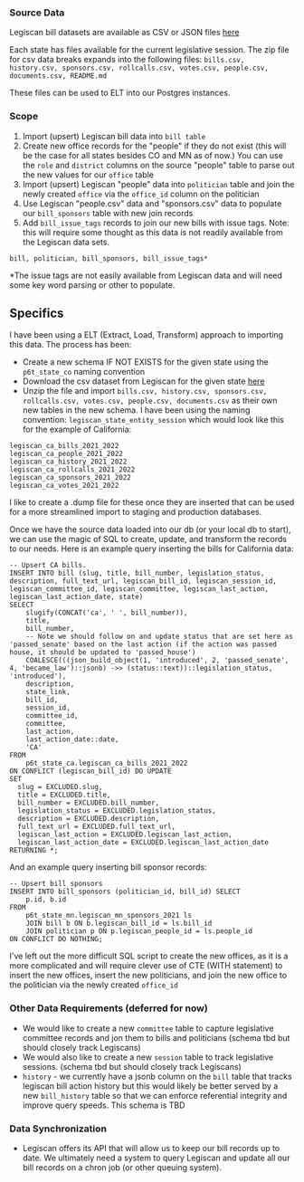 
### Source Data
Legiscan bill datasets are available as CSV or JSON files [here](https://legiscan.com/datasets)

Each state has files available for the current legislative session.  The zip file for csv data breaks expands into the following files: 
`bills.csv, history.csv, sponsors.csv, rollcalls.csv, votes.csv, people.csv, documents.csv, README.md`

These files can be used to ELT into our Postgres instances.

### Scope  
1. Import (upsert) Legiscan bill data into `bill table`
2. Create new office records for the "people" if they do not exist (this will be the case for all states besides CO and MN as of now.)  You can use the `role` and `district` columns on the source "people" table to parse out the new values for our `office` table
3. Import (upsert) Legiscan "people" data into `politician` table and join the newly created `office`  via the `office_id` column on the politician
4. Use Legiscan "people.csv" data and "sponsors.csv" data to populate our `bill_sponsors` table with new join records
5. Add `bill_issue_tags` records to join our new bills with issue tags.  Note: this will require some thought as this data is not readily available from the Legiscan data sets.
```
bill, politician, bill_sponsors, bill_issue_tags* 
``` 

*The issue tags are not easily available from Legiscan data and will need some key word parsing or other to populate.  

## Specifics
I have been using a ELT (Extract, Load, Transform) approach to importing this data.  The process has been: 
- Create a new schema IF NOT EXISTS for the given state using the `p6t_state_co` naming convention
- Download the csv dataset from Legiscan for the given state [here](https://legiscan.com/datasets)
- Unzip the file and import `bills.csv, history.csv, sponsors.csv, rollcalls.csv, votes.csv, people.csv, documents.csv` as their own new tables in the new schema. I have been using the naming convention: `legiscan_state_entity_session` which would look like this for the example of California: 
```
legiscan_ca_bills_2021_2022
legiscan_ca_people_2021_2022
legiscan_ca_history_2021_2022
legiscan_ca_rollcalls_2021_2022
legiscan_ca_sponsors_2021_2022
legiscan_ca_votes_2021_2022
``` 

I like to create a .dump file for these once they are inserted that can be used for a more streamlined import to staging and production databases.

Once we have the source data loaded into our db (or your local db to start), we can use the magic of SQL to create, update, and transform the records to our needs. Here is an example query inserting the bills for California data: 
```postgresql
-- Upsert CA bills.  
INSERT INTO bill (slug, title, bill_number, legislation_status, description, full_text_url, legiscan_bill_id, legiscan_session_id, legiscan_committee_id, legiscan_committee, legiscan_last_action, legiscan_last_action_date, state)
SELECT 
	slugify(CONCAT('ca', ' ', bill_number)),
	title,
	bill_number,
	-- Note we should follow on and update status that are set here as 'passed_senate' based on the last action (if the action was passed house, it should be updated to 'passed_house')
	COALESCE(((json_build_object(1, 'introduced', 2, 'passed_senate', 4, 'became_law')::jsonb) ->> (status::text))::legislation_status, 'introduced'),
	description,
	state_link,
	bill_id,
	session_id,
	committee_id,
	committee,
	last_action,
	last_action_date::date,
	'CA' 
FROM
	p6t_state_ca.legiscan_ca_bills_2021_2022
ON CONFLICT (legiscan_bill_id) DO UPDATE
SET 
  slug = EXCLUDED.slug,
  title = EXCLUDED.title,
  bill_number = EXCLUDED.bill_number,
  legislation_status = EXCLUDED.legislation_status,
  description = EXCLUDED.description,
  full_text_url = EXCLUDED.full_text_url,
  legiscan_last_action = EXCLUDED.legiscan_last_action,
  legiscan_last_action_date = EXCLUDED.legiscan_last_action_date
RETURNING *;
```

And an example query inserting bill sponsor records:
```postgresql
-- Upsert bill sponsors
INSERT INTO bill_sponsors (politician_id, bill_id) SELECT
	p.id, b.id
FROM
	p6t_state_mn.legiscan_mn_sponsors_2021 ls
	JOIN bill b ON b.legiscan_bill_id = ls.bill_id
	JOIN politician p ON p.legiscan_people_id = ls.people_id
ON CONFLICT DO NOTHING;
```

I've left out the more difficult SQL script to create the new offices, as it is a more complicated and will require clever use of CTE (WITH statement) to insert the new offices, insert the new politicians, and join the new office to the politician via the newly created `office_id`

### Other Data Requirements (deferred for now)
- We would like to create a new `committee` table to capture legislative committee records and jon them to bills and politicians (schema tbd but should closely track Legiscans)
- We would also like to create a new `session` table to track legislative sessions.  (schema tbd but should closely track Legiscans)
- `history` - we currently have a jsonb column on the `bill` table that tracks legiscan bill action history but this would likely be better served by a new `bill_history` table so that we can enforce referential integrity and improve query speeds.  This schema is TBD

### Data Synchronization
- Legiscan offers its API that will allow us to keep our bill records up to date.  We ultimately need  a system to query Legiscan and update all our bill records on a chron job (or other queuing system).